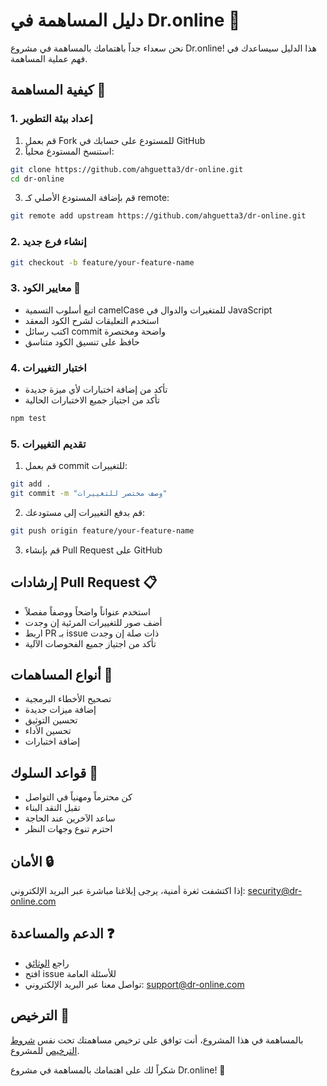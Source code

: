 # دليل المساهمة في Dr.online 🤝

نحن سعداء جداً باهتمامك بالمساهمة في مشروع Dr.online! هذا الدليل سيساعدك في فهم عملية المساهمة.

## كيفية المساهمة 🌟

### 1. إعداد بيئة التطوير
1. قم بعمل Fork للمستودع على حسابك في GitHub
2. استنسخ المستودع محلياً:
```bash
git clone https://github.com/ahguetta3/dr-online.git
cd dr-online
```
3. قم بإضافة المستودع الأصلي كـ remote:
```bash
git remote add upstream https://github.com/ahguetta3/dr-online.git
```

### 2. إنشاء فرع جديد
```bash
git checkout -b feature/your-feature-name
```

### 3. معايير الكود 📝
- اتبع أسلوب التسمية camelCase للمتغيرات والدوال في JavaScript
- استخدم التعليقات لشرح الكود المعقد
- اكتب رسائل commit واضحة ومختصرة
- حافظ على تنسيق الكود متناسق

### 4. اختبار التغييرات
- تأكد من إضافة اختبارات لأي ميزة جديدة
- تأكد من اجتياز جميع الاختبارات الحالية
```bash
npm test
```

### 5. تقديم التغييرات
1. قم بعمل commit للتغييرات:
```bash
git add .
git commit -m "وصف مختصر للتغييرات"
```
2. قم بدفع التغييرات إلى مستودعك:
```bash
git push origin feature/your-feature-name
```
3. قم بإنشاء Pull Request على GitHub

## إرشادات Pull Request 📋
- استخدم عنواناً واضحاً ووصفاً مفصلاً
- أضف صور للتغييرات المرئية إن وجدت
- اربط PR بـ issue ذات صلة إن وجدت
- تأكد من اجتياز جميع الفحوصات الآلية

## أنواع المساهمات 🎯
- تصحيح الأخطاء البرمجية
- إضافة ميزات جديدة
- تحسين التوثيق
- تحسين الأداء
- إضافة اختبارات

## قواعد السلوك 🤝
- كن محترماً ومهنياً في التواصل
- تقبل النقد البناء
- ساعد الآخرين عند الحاجة
- احترم تنوع وجهات النظر

## الأمان 🔒
إذا اكتشفت ثغرة أمنية، يرجى إبلاغنا مباشرة عبر البريد الإلكتروني: security@dr-online.com

## الدعم والمساعدة ❓
- راجع [الوثائق](docs/)
- افتح issue للأسئلة العامة
- تواصل معنا عبر البريد الإلكتروني: support@dr-online.com

## الترخيص 📄
بالمساهمة في هذا المشروع، أنت توافق على ترخيص مساهمتك تحت نفس [شروط الترخيص](LICENSE) للمشروع.

شكراً لك على اهتمامك بالمساهمة في مشروع Dr.online! 🙏
